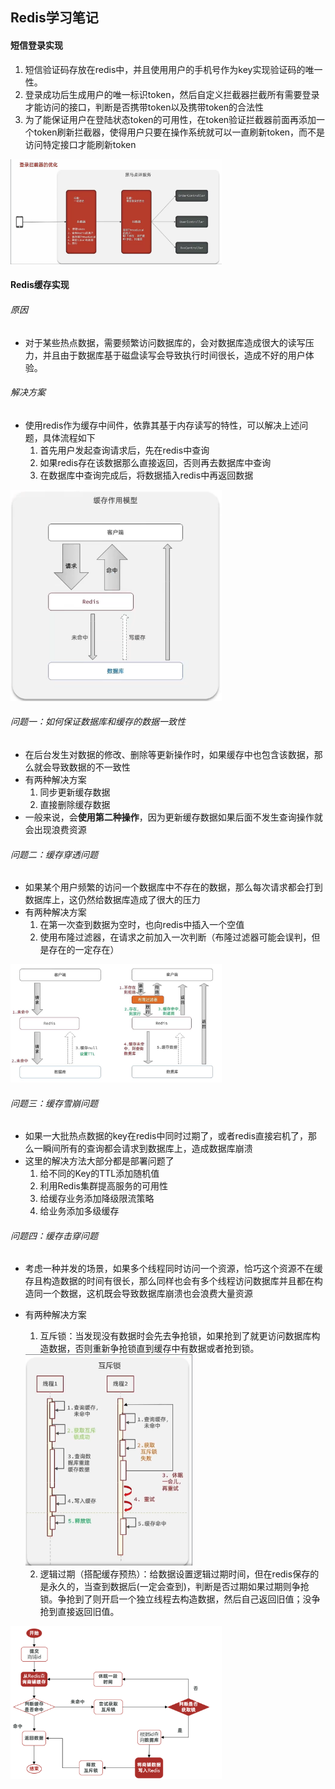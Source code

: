 ## Redis学习笔记

#### 短信登录实现

1. 短信验证码存放在redis中，并且使用用户的手机号作为key实现验证码的唯一性。
2. 登录成功后生成用户的唯一标识token，然后自定义拦截器拦截所有需要登录才能访问的接口，判断是否携带token以及携带token的合法性
3. 为了能保证用户在登陆状态token的可用性，在token验证拦截器前面再添加一个token刷新拦截器，使得用户只要在操作系统就可以一直刷新token，而不是访问特定接口才能刷新token

<img src="https://raw.githubusercontent.com/ZenithWon/figure/master/image-20231110102441255.png" alt="image-20231110102441255" style="zoom: 33%;" />

#### Redis缓存实现

###### 原因

* 对于某些热点数据，需要频繁访问数据库的，会对数据库造成很大的读写压力，并且由于数据库基于磁盘读写会导致执行时间很长，造成不好的用户体验。

###### 解决方案

* 使用redis作为缓存中间件，依靠其基于内存读写的特性，可以解决上述问题，具体流程如下
  1. 首先用户发起查询请求后，先在redis中查询
  2. 如果redis存在该数据那么直接返回，否则再去数据库中查询
  3. 在数据库中查询完成后，将数据插入redis中再返回数据

<img src="https://raw.githubusercontent.com/ZenithWon/figure/master/image-20231110103220876.png" alt="image-20231110103220876" style="zoom: 33%;" />

###### 问题一：如何保证数据库和缓存的数据一致性

* 在后台发生对数据的修改、删除等更新操作时，如果缓存中也包含该数据，那么就会导致数据的不一致性
* 有两种解决方案
  1. 同步更新缓存数据
  2. 直接删除缓存数据
* 一般来说，会**使用第二种操作**，因为更新缓存数据如果后面不发生查询操作就会出现浪费资源

###### 问题二：缓存穿透问题

* 如果某个用户频繁的访问一个数据库中不存在的数据，那么每次请求都会打到数据库上，这仍然给数据库造成了很大的压力
* 有两种解决方案
  1. 在第一次查到数据为空时，也向redis中插入一个空值
  2. 使用布隆过滤器，在请求之前加入一次判断（布隆过滤器可能会误判，但是存在的一定存在）

<img src="https://raw.githubusercontent.com/ZenithWon/figure/master/image-20231110110314383.png" alt="image-20231110110314383" style="zoom: 33%;" />

###### 问题三：缓存雪崩问题

* 如果一大批热点数据的key在redis中同时过期了，或者redis直接宕机了，那么一瞬间所有的查询都会请求到数据库上，造成数据库崩溃
* 这里的解决方法大部分都是部署问题了
  1. 给不同的Key的TTL添加随机值
  2. 利用Redis集群提高服务的可用性
  3. 给缓存业务添加降级限流策略
  4. 给业务添加多级缓存

###### 问题四：缓存击穿问题

* 考虑一种并发的场景，如果多个线程同时访问一个资源，恰巧这个资源不在缓存且构造数据的时间有很长，那么同样也会有多个线程访问数据库并且都在构造同一个数据，这机既会导致数据库崩溃也会浪费大量资源

* 有两种解决方案

  1. 互斥锁：当发现没有数据时会先去争抢锁，如果抢到了就更访问数据库构造数据，否则重新争抢锁直到缓存中有数据或者抢到锁。

  <img src="https://raw.githubusercontent.com/ZenithWon/figure/master/image-20231110111517285.png" alt="image-20231110111517285" style="zoom: 33%;" />

  2. 逻辑过期（搭配缓存预热）：给数据设置逻辑过期时间，但在redis保存的是永久的，当查到数据后(一定会查到)，判断是否过期如果过期则争抢锁。争抢到了则开启一个独立线程去构造数据，然后自己返回旧值；没争抢到直接返回旧值。

<img src="https://raw.githubusercontent.com/ZenithWon/figure/master/image-20231110112209272.png" alt="image-20231110112209272" style="zoom: 33%;" />

